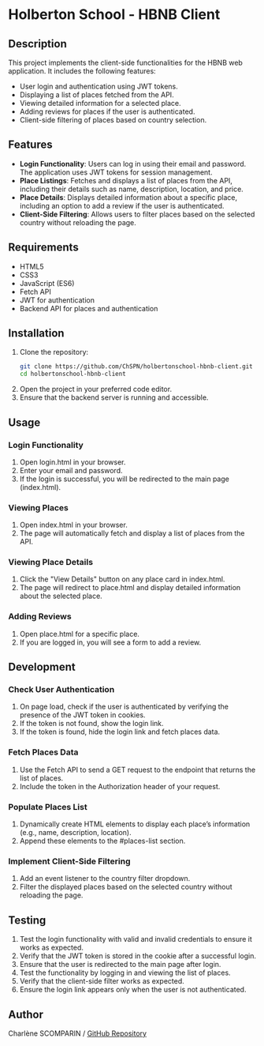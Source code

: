 # Holberton School - HBNB Client

## Description

This project implements the client-side functionalities for the HBNB web application. It includes the following features:
- User login and authentication using JWT tokens.
- Displaying a list of places fetched from the API.
- Viewing detailed information for a selected place.
- Adding reviews for places if the user is authenticated.
- Client-side filtering of places based on country selection.

## Features

- **Login Functionality**: Users can log in using their email and password. The application uses JWT tokens for session management.
- **Place Listings**: Fetches and displays a list of places from the API, including their details such as name, description, location, and price.
- **Place Details**: Displays detailed information about a specific place, including an option to add a review if the user is authenticated.
- **Client-Side Filtering**: Allows users to filter places based on the selected country without reloading the page.

## Requirements

- HTML5
- CSS3
- JavaScript (ES6)
- Fetch API
- JWT for authentication
- Backend API for places and authentication

## Installation

1. Clone the repository:
   ```bash
   git clone https://github.com/ChSPN/holbertonschool-hbnb-client.git
   cd holbertonschool-hbnb-client
2. Open the project in your preferred code editor.
3. Ensure that the backend server is running and accessible.

## Usage
### Login Functionality
1. Open login.html in your browser.
2. Enter your email and password.
3. If the login is successful, you will be redirected to the main page (index.html).

### Viewing Places
1. Open index.html in your browser.
2. The page will automatically fetch and display a list of places from the API.

### Viewing Place Details
1. Click the "View Details" button on any place card in index.html.
2. The page will redirect to place.html and display detailed information about the selected place.

### Adding Reviews
1. Open place.html for a specific place.
2. If you are logged in, you will see a form to add a review.

## Development
### Check User Authentication
1. On page load, check if the user is authenticated by verifying the presence of the JWT token in cookies.
2. If the token is not found, show the login link.
3. If the token is found, hide the login link and fetch places data.

### Fetch Places Data
1. Use the Fetch API to send a GET request to the endpoint that returns the list of places.
2. Include the token in the Authorization header of your request.

### Populate Places List
1. Dynamically create HTML elements to display each place’s information (e.g., name, description, location).
2. Append these elements to the #places-list section.

### Implement Client-Side Filtering
1. Add an event listener to the country filter dropdown.
2. Filter the displayed places based on the selected country without reloading the page.

## Testing
1. Test the login functionality with valid and invalid credentials to ensure it works as expected.
2. Verify that the JWT token is stored in the cookie after a successful login.
3. Ensure that the user is redirected to the main page after login.
4. Test the functionality by logging in and viewing the list of places.
5. Verify that the client-side filter works as expected.
6. Ensure the login link appears only when the user is not authenticated.

## Author
Charlène SCOMPARIN / [GitHub Repository](https://github.com/ChSPN/holbertonschool-hbnb-client)
